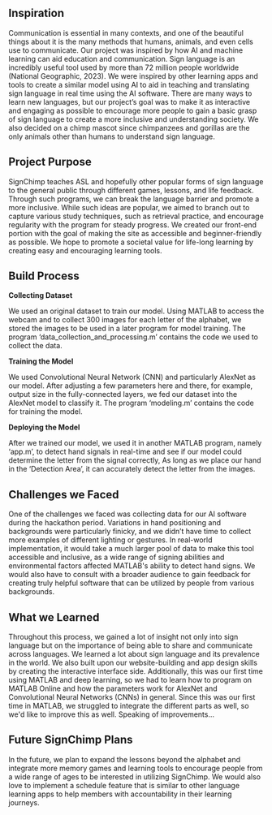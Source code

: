 ## Inspiration

Communication is essential in many contexts, and one of the beautiful things about it is the many methods that humans, animals, and even cells use to communicate. Our project was inspired by how AI and machine learning can aid education and communication. Sign language is an incredibly useful tool used by more than 72 million people worldwide (National Geographic, 2023). We were inspired by other learning apps and tools to create a similar model using AI to aid in teaching and translating sign language in real time using the AI software. There are many ways to learn new languages, but our project’s goal was to make it as interactive and engaging as possible to encourage more people to gain a basic grasp of sign language to create a more inclusive and understanding society. We also decided on a chimp mascot since chimpanzees and gorillas are the only animals other than humans to understand sign language.

## Project Purpose

SignChimp teaches ASL and hopefully other popular forms of sign language to the general public through different games, lessons, and life feedback. Through such programs, we can break the language barrier and promote a more inclusive. While such ideas are popular, we aimed to branch out to capture various study techniques, such as retrieval practice, and encourage regularity with the program for steady progress. We created our front-end portion with the goal of making the site as accessible and beginner-friendly as possible. We hope to promote a societal value for life-long learning by creating easy and encouraging learning tools. 

## Build Process

**Collecting Dataset**

We used an original dataset to train our model. Using MATLAB to access the webcam and to collect 300 images for each letter of the alphabet, we stored the images to be used in a later program for model training. The program ‘data_collection_and_processing.m’ contains the code we used to collect the data.

**Training the Model**

We used Convolutional Neural Network (CNN) and particularly AlexNet as our model. After adjusting a few parameters here and there, for example, output size in the fully-connected layers, we fed our dataset into the AlexNet model to classify it. The program ‘modeling.m’ contains the code for training the model.

**Deploying the Model**

After we trained our model, we used it in another MATLAB program, namely ‘app.m’, to detect hand signals in real-time and see if our model could determine the letter from the signal correctly, As long as we place our hand in the ‘Detection Area’, it can accurately detect the letter from the images. 

## Challenges we Faced

One of the challenges we faced was collecting data for our AI software during the hackathon period. Variations in hand positioning and backgrounds were particularly finicky, and we didn’t have time to collect more examples of different lighting or gestures. In real-world implementation, it would take a much larger pool of data to make this tool accessible and inclusive, as a wide range of signing abilities and environmental factors affected MATLAB's ability to detect hand signs. We would also have to consult with a broader audience to gain feedback for creating truly helpful software that can be utilized by people from various backgrounds. 

## What we Learned

Throughout this process, we gained a lot of insight not only into sign language but on the importance of being able to share and communicate across languages. We learned a lot about sign language and its prevalence in the world. We also built upon our website-building and app design skills by creating the interactive interface side. Additionally, this was our first time using MATLAB and deep learning, so we had to learn how to program on MATLAB Online and how the parameters work for AlexNet and Convolutional Neural Networks (CNNs) in general. Since this was our first time in MATLAB, we struggled to integrate the different parts as well, so we'd like to improve this as well. Speaking of improvements... 

## Future SignChimp Plans

In the future, we plan to expand the lessons beyond the alphabet and integrate more memory games and learning tools to encourage people from a wide range of ages to be interested in utilizing SignChimp. We would also love to implement a schedule feature that is similar to other language learning apps to help members with accountability in their learning journeys.
